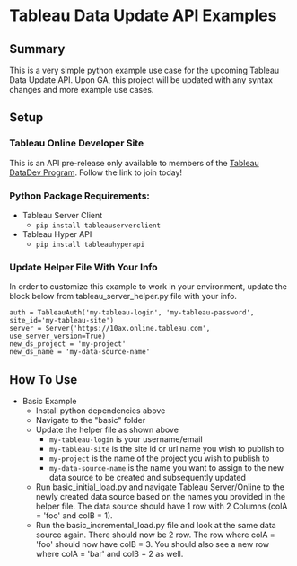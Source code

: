# Tableau Data Update API Examples

## Summary

This is a very simple python example use case for the upcoming Tableau Data Update API.
Upon GA, this project will be updated with any syntax changes and more example use cases.


## Setup

### Tableau Online Developer Site
This is an API pre-release only available to members of the 
[Tableau DataDev Program](https://www.tableau.com/developer). Follow the link to join today!

### Python Package Requirements:
  - Tableau Server Client
    - `pip install tableauserverclient`
  - Tableau Hyper API
    - `pip install tableauhyperapi`
    
### Update Helper File With Your Info
In order to customize this example to work in your environment, 
update the block below from tableau_server_helper.py file with your info.

```python:
auth = TableauAuth('my-tableau-login', 'my-tableau-password', site_id='my-tableau-site')
server = Server('https://10ax.online.tableau.com', use_server_version=True)
new_ds_project = 'my-project'
new_ds_name = 'my-data-source-name'
```

## How To Use

- Basic Example
  - Install python dependencies above
  - Navigate to the "basic" folder
  - Update the helper file as shown above
    - `my-tableau-login` is your username/email
    - `my-tableau-site` is the site id or url name you wish to publish to
    - `my-project` is the name of the project you wish to publish to
    - `my-data-source-name` is the name you want to assign to the new data source to be created and subsequently updated
  - Run basic_initial_load.py and navigate Tableau Server/Online to the newly created data source based on the names you provided in the helper file. The data source should have 1 row with 2 Columns (colA = 'foo' and colB = 1).
  - Run the basic_incremental_load.py file and look at the same data source again. There should now be 2 row. The row where colA = 'foo' should now have colB = 3. You should also see a new row where colA = 'bar' and colB = 2 as well.
